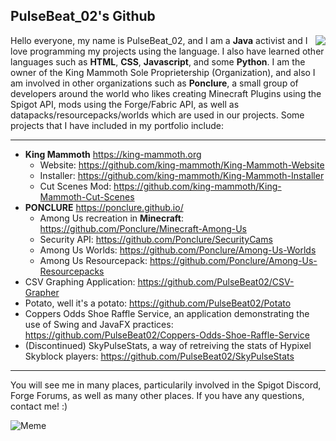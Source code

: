 ## PulseBeat_02's Github

<img align="right" src="https://github-readme-stats.vercel.app/api?username=PulseBeat02&show_icons=true&hide_border=true&theme=dark&icon_color=00f6ff&count_private=true&include_all_commits=true">

Hello everyone, my name is PulseBeat_02, and I am a **Java** activist and I love programming my projects using the language. I also have learned other languages such as **HTML**, **CSS**, **Javascript**, and some **Python**. I am the owner of the King Mammoth Sole Proprietership (Organization), and also I am involved in other organizations such as **Ponclure**, a small group of developers around the world who likes creating Minecraft Plugins using the Spigot API, mods using the Forge/Fabric API, as well as datapacks/resourcepacks/worlds which are used in our projects. Some projects that I have included in my portfolio include:

---

- **King Mammoth** https://king-mammoth.org
    - Website: https://github.com/king-mammoth/King-Mammoth-Website
    - Installer: https://github.com/king-mammoth/King-Mammoth-Installer
    - Cut Scenes Mod: https://github.com/king-mammoth/King-Mammoth-Cut-Scenes
- **PONCLURE** https://ponclure.github.io/
    - Among Us recreation in **Minecraft**: https://github.com/Ponclure/Minecraft-Among-Us
    - Security API: https://github.com/Ponclure/SecurityCams
    - Among Us Worlds: https://github.com/Ponclure/Among-Us-Worlds
    - Among Us Resourcepack: https://github.com/Ponclure/Among-Us-Resourcepacks
- CSV Graphing Application: https://github.com/PulseBeat02/CSV-Grapher
- Potato, well it's a potato:  https://github.com/PulseBeat02/Potato
- Coppers Odds Shoe Raffle Service, an application demonstrating the use of Swing and JavaFX practices: https://github.com/PulseBeat02/Coppers-Odds-Shoe-Raffle-Service
- (Discontinued) SkyPulseStats, a way of retreiving the stats of Hypixel Skyblock players: https://github.com/PulseBeat02/SkyPulseStats

---




You will see me in many places, particularily involved in the Spigot Discord, Forge Forums, as well as many other places. If you have any questions, contact me! :)

![Meme](https://images3.memedroid.com/images/UPLOADED793/5b4f049b3a976.jpeg)
